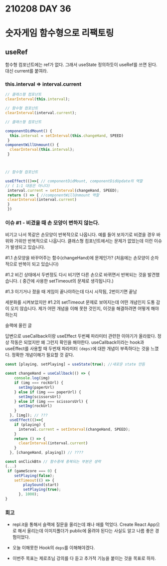 # 210208 DAY 36

# 숫자게임 함수형으로 리팩토링

## useRef

함수형 컴포넌트에는 ref가 없다. 그래서 useState 정의하듯이 useRef를 쓰면 된다.
대신 current를 붙여라.

### this.interval => interval.current

```jsx
// 클래스형 컴포넌트
clearInterval(this.interval);

// 함수형 컴포넌트
clearInterval(interval.current);
```

```jsx
// 클래스형 컴포넌트

componentDidMount() {
  this.interval = setInterval(this.changeHand, SPEED)
 }
componentWillUnmount() {
  clearInterval(this.interval);
 }



// 함수형 컴포넌트

useEffect(()=>{ // componentDidMount, componentDidUpdate의 역할
// ( 1:1 대응은 아니다)
 interval.current = setInterval(changeHand, SPEED);
 return () => { //componentWillUnmount 역할
 clearInterval(interval.current)
 }
 })
```

### 이슈 #1 - 비겼을 때 손 모양이 변하지 않는다.

비기고 나서 똑같은 손모양이 반복적으로 나옵니다.
예를 들어 보자기로 비겼을 경우 바위와 가위만 반복적으로 나옵니다.
클래스형 컴포넌트에서는 문제가 없었는데 이런 이슈가 발생되고 있습니다.

#1.1 손모양을 바꾸어주는 함수(changeHand)에 문제인가? (처음에는 손모양이 순차적으로 반복이 되고 있습니다)

\#1.2 비긴 상태에서 두번정도 다시 비기면 다른 손으로 바뀌면서 반복되는 것을 발견했습니다. ( 중간에 사용한 setTimeout의 문제로 생각됩니다.)

#1.3 이기거나 졌을 때 게임이 끝나야하는데 다시 시작됨, 2번이기면 끝남

세분화를 시켜보았지만 #1.2의 setTimeout 문제로 보여지는데 어떤 개념인지 도통 감이 오지 않습니다. 제가 어떤 개념을 이해 못한 것인지, 이것을 해결하려면 어떻게 해야하는지

슬랙에 올린 글

답변으로 useCallback이랑 useEffect 두번째 파라미터 관련한 이야기가 올라왔다.
정상 작동은 되었지만 왜 그런지 확인을 해야한다.
useCallback이라는 hook과 useEffect를 사용할 때 두번재 파라미터 `(deps)`에 대한 개념이 부족하다는 것을 느꼈다.
정확한 개념이해가 필요할 것 같다.

```jsx
const [playing, setPlaying] = useState(true); //새로운 state 만듬

const changeHand = useCallback(() => {
    console.log(img)
    if (img === rockUrl) {
      setImg(paperUrl)
    } else if (img === paperUrl) {
      setImg(scissorsUrl)
    } else if (img === scissorsUrl) {
      setImg(rockUrl)
    }
  }, [img]); // ???
  useEffect(()=>{
    if (playing) {
      interval.current = setInterval(changeHand, SPEED);
    }
    return () => {
      clearInterval(interval.current)
    }
  }, [changeHand, playing]) // ????

const onClickBtn // 함수중에 중복되는 부분은 생략
(...)
 if (gameScore === 0) {
	setPlaying(false);
    setTimeout(() => {
        playSound(start)
        setPlaying(true);
      }, 1000);
}
```

### 회고

- repl.it을 통해서 슬랙에 질문을 올리는데 꽤나 애를 먹었다.
  Create React App으로 해서 올리는데 이미지폴더가 public에 올려야 된다는 사실도 알고
  나름 좋은 경험이었다.

- 오늘 이해못한 Hook의 `deps`를 이해해야겠다.
- 이번주 목표는 제로초님 강의를 다 듣고 추가적 기능을 붙이는 것을 목표로 하자.
